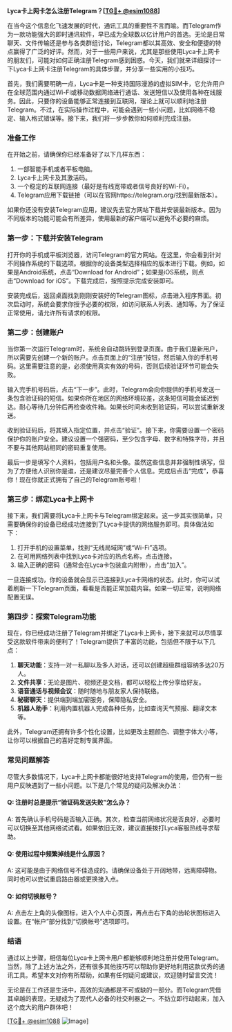 **Lyca卡上网卡怎么注册Telegram？[[TG💪+ @esim1088](https://t.me/s/esim1088)]**

在当今这个信息化飞速发展的时代，通讯工具的重要性不言而喻。而Telegram作为一款功能强大的即时通讯软件，早已成为全球数以亿计用户的首选。无论是日常聊天、文件传输还是参与各类群组讨论，Telegram都以其高效、安全和便捷的特点赢得了广泛的好评。然而，对于一些用户来说，尤其是那些使用Lyca卡上网卡的朋友们，可能对如何正确注册Telegram感到困惑。今天，我们就来详细探讨一下Lyca卡上网卡注册Telegram的具体步骤，并分享一些实用的小技巧。

首先，我们需要明确一点，Lyca卡是一种支持国际漫游的虚拟SIM卡，它允许用户在全球范围内通过Wi-Fi或移动数据网络进行通话、发送短信以及使用各种在线服务。因此，只要你的设备能够正常连接到互联网，理论上就可以顺利地注册Telegram。不过，在实际操作过程中，可能会遇到一些小问题，比如网络不稳定、输入格式错误等。接下来，我们将一步步教你如何顺利完成注册。

### **准备工作**
在开始之前，请确保你已经准备好了以下几样东西：
1. 一部智能手机或者平板电脑。
2. Lyca卡上网卡及其激活码。
3. 一个稳定的互联网连接（最好是有线宽带或者信号良好的Wi-Fi）。
4. Telegram应用下载链接（可以在官网https://telegram.org/找到最新版本）。

如果你还没有安装Telegram应用，建议先去官方网站下载并安装最新版本。因为不同版本的功能可能会有所差异，使用最新的客户端可以避免不必要的麻烦。

### **第一步：下载并安装Telegram**
打开你的手机或平板浏览器，访问Telegram的官方网站。在这里，你会看到针对不同操作系统的下载选项。根据你的设备类型选择相应的版本进行下载。例如，如果是Android系统，点击“Download for Android”；如果是iOS系统，则点击“Download for iOS”。下载完成后，按照提示完成安装即可。

安装完成后，返回桌面找到刚刚安装好的Telegram图标，点击进入程序界面。初次启动时，系统会要求你授予必要的权限，如访问联系人列表、通知等。为了保证正常使用，请允许所有请求的权限。

### **第二步：创建账户**
当你第一次运行Telegram时，系统会自动跳转到登录页面。由于我们是新用户，所以需要先创建一个新的账户。点击页面上的“注册”按钮，然后输入你的手机号码。这里需要注意的是，必须使用真实有效的号码，否则后续验证环节可能会失败。

输入完手机号码后，点击“下一步”。此时，Telegram会向你提供的手机号发送一条包含验证码的短信。如果你所在地区的网络环境较差，这条短信可能会延迟到达。耐心等待几分钟后再检查收件箱。如果长时间未收到验证码，可以尝试重新发送。

收到验证码后，将其填入指定位置，并点击“验证”。接下来，你需要设置一个密码保护你的账户安全。建议设置一个强密码，至少包含字母、数字和特殊字符，并且不要与其他网站相同的密码重复使用。

最后一步是填写个人资料，包括用户名和头像。虽然这些信息并非强制性填写，但为了方便他人识别你是谁，还是建议尽量完善个人信息。完成后点击“完成”，恭喜你！现在你就正式拥有了自己的Telegram账号啦！

### **第三步：绑定Lyca卡上网卡**
接下来，我们需要将Lyca卡上网卡与Telegram绑定起来。这一步其实很简单，只需要确保你的设备已经成功连接到了Lyca卡提供的网络服务即可。具体做法如下：

1. 打开手机的设置菜单，找到“无线局域网”或“Wi-Fi”选项。
2. 在可用网络列表中找到Lyca卡对应的热点名称，点击连接。
3. 输入正确的密码（通常会在Lyca卡包装盒内附带），点击“加入”。

一旦连接成功，你的设备就会显示已连接到Lyca卡网络的状态。此时，你可以试着刷新一下Telegram页面，看看是否能正常加载内容。如果一切正常，说明网络配置无误。

### **第四步：探索Telegram功能**
现在，你已经成功注册了Telegram并绑定了Lyca卡上网卡，接下来就可以尽情享受这款软件带来的便利了！Telegram提供了丰富的功能，包括但不限于以下几点：

1. **聊天功能**：支持一对一私聊以及多人对话，还可以创建超级群组容纳多达20万人。
2. **文件共享**：无论是图片、视频还是文档，都可以轻松上传分享给好友。
3. **语音通话与视频会议**：随时随地与朋友家人保持联络。
4. **秘密聊天**：提供端到端加密服务，保障隐私安全。
5. **机器人助手**：利用内置机器人完成各种任务，比如查询天气预报、翻译文本等。

此外，Telegram还拥有许多个性化设置，比如更改主题颜色、调整字体大小等，让你可以根据自己的喜好定制专属界面。

### **常见问题解答**
尽管大多数情况下，Lyca卡上网卡都能很好地支持Telegram的使用，但仍有一些用户反映遇到了一些小问题。以下是几个常见的疑问及解决办法：

#### Q: 注册时总是提示“验证码发送失败”怎么办？
A: 首先确认手机号码是否输入正确。其次，检查当前网络状况是否良好，必要时可以切换至其他网络试试看。如果依旧无效，建议直接拨打Lyca客服热线寻求帮助。

#### Q: 使用过程中频繁掉线是什么原因？
A: 这可能是由于网络信号不佳造成的。请确保设备处于开阔地带，远离障碍物。同时也可以尝试重启路由器或更换接入点。

#### Q: 如何切换账号？
A: 点击左上角的头像图标，进入个人中心页面，再点击右下角的齿轮状图标进入设置。在“帐户”部分找到“切换帐号”选项即可。

### **结语**
通过以上步骤，相信每位Lyca卡上网卡用户都能够顺利地注册并使用Telegram。当然，除了上述方法之外，还有很多其他技巧可以帮助你更好地利用这款优秀的通讯工具。希望本文对你有所帮助，如果有任何疑问或建议，欢迎随时留言交流！

无论是在工作还是生活中，高效的沟通都是不可或缺的一部分。而Telegram凭借其卓越的表现，无疑成为了现代人必备的社交利器之一。不妨立即行动起来，加入这个庞大的用户群体吧！

[[TG💪+ @esim1088](https://t.me/s/esim1088) ![Image](https://i.postimg.cc/4NQfJmqS/Snipaste-2025-05-13-00-14-12.png)]